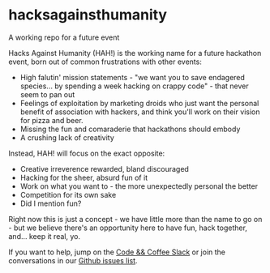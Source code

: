 # hacksagainsthumanity
A working repo for a future event

Hacks Against Humanity (HAH!) is the working name for a future hackathon event, born out of common frustrations with other events:

* High falutin' mission statements - "we want you to save endagered species... by spending a week hacking on crappy code" - that never seem to pan out
* Feelings of exploitation by marketing droids who just want the personal benefit of association with hackers, and think you'll work on their vision for pizza and beer.
* Missing the fun and comaraderie that hackathons should embody
* A crushing lack of creativity

Instead, HAH! will focus on the exact opposite:

* Creative irreverence rewarded, bland discouraged
* Hacking for the sheer, absurd fun of it
* Work on what you want to - the more unexpectedly personal the better
* Competition for its own sake
* Did I mention fun?

Right now this is just a concept - we have little more than the name to go on - but we believe there's an opportunity here to have fun, hack together, and... keep it real, yo.

If you want to help, jump on the [Code && Coffee Slack](https://codeandcoffee.slack.com) or join the conversations in our [Github issues list](https://github.com/codeandcoffeelb/hacksagainsthumanity/issues).